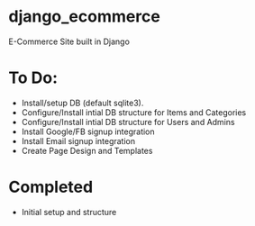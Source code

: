 # django_ecommerce
E-Commerce Site built in Django


# To Do:
* Install/setup DB (default sqlite3).
* Configure/Install intial DB structure for Items and Categories
* Configure/Install intial DB structure for Users and Admins
* Install Google/FB signup integration
* Install Email signup integration
* Create Page Design and Templates

# Completed
 * Initial setup and structure